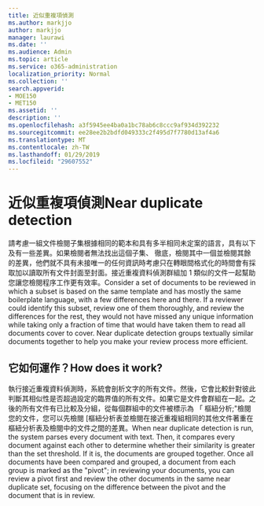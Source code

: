 ```yaml
---
title: 近似重複項偵測
ms.author: markjjo
author: markjjo
manager: laurawi
ms.date: ''
ms.audience: Admin
ms.topic: article
ms.service: o365-administration
localization_priority: Normal
ms.collection: ''
search.appverid:
- MOE150
- MET150
ms.assetid: ''
description: ''
ms.openlocfilehash: a3f5945ee4ba0a1bc78ab6c8ccc9af934d392232
ms.sourcegitcommit: ee28ee2b2bdfd049333c2f495d7f7780d13af4a6
ms.translationtype: MT
ms.contentlocale: zh-TW
ms.lasthandoff: 01/29/2019
ms.locfileid: "29607552"
---
```

# <a name="near-duplicate-detection"></a><span data-ttu-id="1d7ed-102">近似重複項偵測</span><span class="sxs-lookup"><span data-stu-id="1d7ed-102">Near duplicate detection</span></span>

<span data-ttu-id="1d7ed-p101">請考慮一組文件檢閱子集根據相同的範本和具有多半相同未定案的語言，具有以下及有一些差異。如果檢閱者無法找出這個子集、 徹底，檢閱其中一個並檢閱其餘的差異，他們就不具有未接唯一的任何資訊時考慮只在轉眼間格式化的時間會有採取加以讀取所有文件封面至封面。接近重複資料偵測群組加 1 類似的文件一起幫助您讓您檢閱程序工作更有效率。</span><span class="sxs-lookup"><span data-stu-id="1d7ed-p101">Consider a set of documents to be reviewed in which a subset is based on the same template and has mostly the same boilerplate language, with a few differences here and there. If a reviewer could identify this subset, review one of them thoroughly, and review the differences for the rest, they would not have missed any unique information while taking only a fraction of time that would have taken them to read all documents cover to cover. Near duplicate detection groups textually similar documents together to help you make your review process more efficient.</span></span>

## <a name="how-does-it-work"></a><span data-ttu-id="1d7ed-106">它如何運作？</span><span class="sxs-lookup"><span data-stu-id="1d7ed-106">How does it work?</span></span>

<span data-ttu-id="1d7ed-p102">執行接近重複資料偵測時，系統會剖析文字的所有文件。然後，它會比較針對彼此判斷其相似性是否超過設定的臨界值的所有文件。如果它是文件會群組在一起。之後的所有文件有已比較及分組，從每個群組中的文件被標示為 「 樞紐分析;"檢閱您的文件，您可以先檢閱 [樞紐分析表並檢閱在接近重複組相同的其他文件著重在樞紐分析表及檢閱中的文件之間的差異。</span><span class="sxs-lookup"><span data-stu-id="1d7ed-p102">When near duplicate detection is run, the system parses every document with text. Then, it compares every document against each other to determine whether their similarity is greater than the set threshold. If it is, the documents are grouped together. Once all documents have been compared and grouped, a document from each group is marked as the "pivot"; in reviewing your documents, you can review a pivot first and review the other documents in the same near duplicate set, focusing on the difference between the pivot and the document that is in review.</span></span>